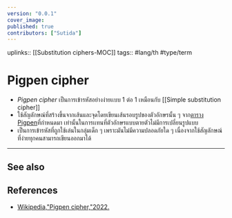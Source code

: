 ```yaml
---
version: "0.0.1"
cover_image:
published: true
contributors: ["Sutida"]
---
```

uplinks:: [[Substitution ciphers-MOC]]
tags:: #lang/th #type/term 

# Pigpen cipher
- *Pigpen cipher* เป็นการเข้ารหัสอย่างง่ายเเบบ 1 ต่อ 1 เหมือนกับ [[Simple substitution cipher]]
- ใช้สัญลักษณ์ที่สร้างขึ้นจากเส้นและจุดโดยเขียนเส้นรอบรูปของตัวอักษรนั้น ๆ จาก[ตาราง Pigpen](https://en.wikipedia.org/wiki/Pigpen_cipher#/media/File:Pigpen_cipher_key.svg)ที่กำหนดมา เท่านั้นในการเเทนที่ตัวอักษรแบบตายตัวไม่มีการเปลี่ยนรูปแบบ
- เป็นการเข้ารหัสที่ถูกใช้เล่นในกลุ่มเด็ก ๆ เพราะมันไม่มีความปลอดภัยใด ๆ เนื่องจากใช้สัญลักษณ์ที่ง่ายทุกคนสามารถเขียนออกมาได้ 
---
## See also
## References
- [Wikipedia,"Pigpen cipher,"2022.](https://en.wikipedia.org/wiki/Pigpen_cipher)
